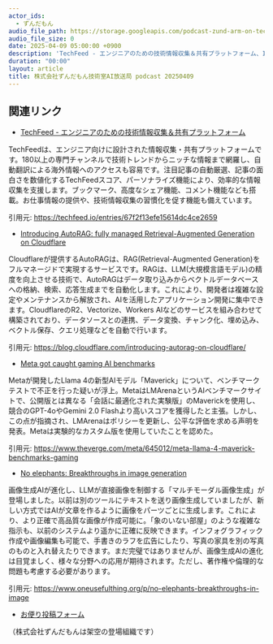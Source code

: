 ```yaml
---
actor_ids:
  - ずんだもん
audio_file_path: https://storage.googleapis.com/podcast-zund-arm-on-tech/audio/株式会社ずんだもん技術室AI放送局_podcast_20250409.mp3
audio_file_size: 0
date: 2025-04-09 05:00:00 +0900
description: 'TechFeed - エンジニアのための技術情報収集＆共有プラットフォーム、Introducing AutoRAG: fully managed Retrieval-Augmented Generation on Cloudflare、Meta got caught gaming AI benchmarks、No elephants: Breakthroughs in image generation'
duration: "00:00"
layout: article
title: 株式会社ずんだもん技術室AI放送局 podcast 20250409
---
```


## 関連リンク


- [TechFeed - エンジニアのための技術情報収集＆共有プラットフォーム](https://techfeed.io/entries/67f2f13efe15614dc4ce2659)  


TechFeedは、エンジニア向けに設計された情報収集・共有プラットフォームです。180以上の専門チャンネルで技術トレンドからニッチな情報まで網羅し、自動翻訳による海外情報へのアクセスも容易です。注目記事の自動厳選、記事の面白さを数値化するTechFeedスコア、パーソナライズ機能により、効率的な情報収集を支援します。ブックマーク、高度なシェア機能、コメント機能なども搭載。お仕事情報の提供や、技術情報収集の習慣化を促す機能も備えています。


引用元: https://techfeed.io/entries/67f2f13efe15614dc4ce2659


- [Introducing AutoRAG: fully managed Retrieval-Augmented Generation on Cloudflare](https://blog.cloudflare.com/introducing-autorag-on-cloudflare/)  


Cloudflareが提供するAutoRAGは、RAG(Retrieval-Augmented Generation)をフルマネージドで実現するサービスです。RAGは、LLM(大規模言語モデル)の精度を向上させる技術で、AutoRAGはデータ取り込みからベクトルデータベースへの格納、検索、応答生成までを自動化します。これにより、開発者は複雑な設定やメンテナンスから解放され、AIを活用したアプリケーション開発に集中できます。CloudflareのR2、Vectorize、Workers AIなどのサービスを組み合わせて構築されており、データソースとの連携、データ変換、チャンク化、埋め込み、ベクトル保存、クエリ処理などを自動で行います。


引用元: https://blog.cloudflare.com/introducing-autorag-on-cloudflare/


- [Meta got caught gaming AI benchmarks](https://www.theverge.com/meta/645012/meta-llama-4-maverick-benchmarks-gaming)  


Metaが開発したLlama 4の新型AIモデル「Maverick」について、ベンチマークテストで不正を行った疑いが浮上。MetaはLMArenaというAIベンチマークサイトで、公開版とは異なる「会話に最適化された実験版」のMaverickを使用し、競合のGPT-4oやGemini 2.0 Flashより高いスコアを獲得したと主張。しかし、この点が指摘され、LMArenaはポリシーを更新し、公平な評価を求める声明を発表。Metaは実験的なカスタム版を使用していたことを認めた。


引用元: https://www.theverge.com/meta/645012/meta-llama-4-maverick-benchmarks-gaming


- [No elephants: Breakthroughs in image generation](https://www.oneusefulthing.org/p/no-elephants-breakthroughs-in-image)  


画像生成AIが進化し、LLMが直接画像を制御する「マルチモーダル画像生成」が登場しました。以前は別のツールにテキストを送り画像生成していましたが、新しい方式ではAIが文章を作るように画像をパーツごとに生成します。これにより、より正確で高品質な画像が作成可能に。「象のいない部屋」のような複雑な指示も、以前のシステムより遥かに正確に反映できます。インフォグラフィック作成や画像編集も可能で、手書きのラフを広告にしたり、写真の家具を別の写真のものと入れ替えたりできます。まだ完璧ではありませんが、画像生成AIの進化は目覚ましく、様々な分野への応用が期待されます。ただし、著作権や倫理的な問題も考慮する必要があります。


引用元: https://www.oneusefulthing.org/p/no-elephants-breakthroughs-in-image



- [お便り投稿フォーム](https://forms.gle/ffg4JTfqdiqK62qf9)

（株式会社ずんだもんは架空の登場組織です）
